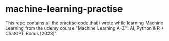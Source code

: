 # machine-learning-practise
This repo contains all the practise code that i wrote while learning Machine Learning from the udemy course "Machine Learning A-Z™: AI, Python & R + ChatGPT Bonus [2023]".

